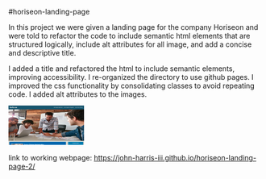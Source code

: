 #horiseon-landing-page

In this project we were given a landing page for the company Horiseon and were told to refactor the code to include semantic html elements that are structured logically, include alt attributes for all image, and add a concise and descriptive title.

I added a title and refactored the html to include semantic elements, improving accessibility. I re-organized the directory to use github pages. I improved the css functionality by consolidating classes to avoid repeating code. I added alt attributes to the images.

<img src="Develop/assets/images/Horiseon-screenshot.png" width="150px" >

link to working webpage: https://john-harris-iii.github.io/horiseon-landing-page-2/